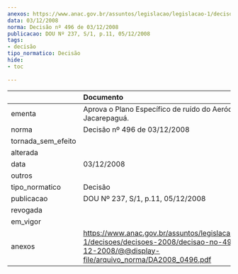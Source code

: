 ```yaml
---
anexos: https://www.anac.gov.br/assuntos/legislacao/legislacao-1/decisoes/decisoes-2008/decisao-no-496-de-03-12-2008/@@display-file/arquivo_norma/DA2008_0496.pdf
data: 03/12/2008
norma: Decisão nº 496 de 03/12/2008
publicacao: DOU Nº 237, S/1, p.11, 05/12/2008
tags:
- decisão
tipo_normatico: Decisão
hide: 
- toc 
 
---
```


|                    | Documento                                                                                                                                                 |
|:-------------------|:----------------------------------------------------------------------------------------------------------------------------------------------------------|
| ementa             | Aprova o Plano Específico de ruído do Aeródromo de Jacarepaguá.                                                                                           |
| norma              | Decisão nº 496 de 03/12/2008                                                                                                                              |
| tornada_sem_efeito |                                                                                                                                                           |
| alterada           |                                                                                                                                                           |
| data               | 03/12/2008                                                                                                                                                |
| outros             |                                                                                                                                                           |
| tipo_normatico     | Decisão                                                                                                                                                   |
| publicacao         | DOU Nº 237, S/1, p.11, 05/12/2008                                                                                                                         |
| revogada           |                                                                                                                                                           |
| em_vigor           |                                                                                                                                                           |
| anexos             | https://www.anac.gov.br/assuntos/legislacao/legislacao-1/decisoes/decisoes-2008/decisao-no-496-de-03-12-2008/@@display-file/arquivo_norma/DA2008_0496.pdf |